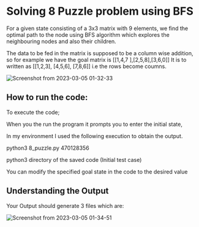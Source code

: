 
# Solving 8 Puzzle problem using BFS

For a given state consisting of a 3x3 matrix with 9 elements, we find the optimal path to the node using BFS algorithm which explores the neighbouring nodes and also their children.

The data to be fed in the matrix is supposed to be a column wise addition,
so for example we have the goal matrix is [[1,4,7 ],[2,5,8],[3,6,0]]
It is to written as [[1,2,3], [4,5,6], [7,8,6]] i.e the rows become coumns.

![Screenshot from 2023-03-05 01-32-33](https://user-images.githubusercontent.com/102131442/222945730-69e4e6a2-2b86-495b-bee0-8e7f9bdc461e.png)



## How to run the code:

To execute the code;

When you the run the program it prompts you to enter the initial state,

In my environment I used the following execution to obtain the output.

python3 8_puzzle.py 470128356

python3 directory of the saved code (Initial test case)

You can modify the specified goal state in the code to the desired value


## Understanding the Output
Your Output should generate 3 files which are:

![Screenshot from 2023-03-05 01-34-51](https://user-images.githubusercontent.com/102131442/222945687-67804168-c4ab-4291-bfcd-69067ae537f2.png)



